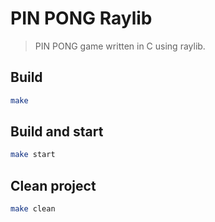 # PIN PONG Raylib

> PIN PONG game written in C using raylib.

## Build
```bash
make
```

## Build and start
```bash
make start
```

## Clean project
```bash
make clean
```
